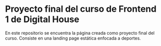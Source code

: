 # Proyecto final del curso de Frontend 1 de Digital House

En este repositorio se encuentra la página creada como proyecto final del curso. Consiste en una landing page estática enfocada a deportes.
